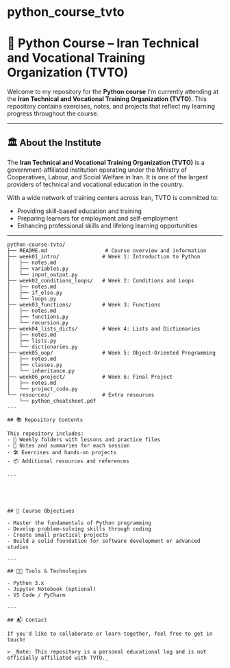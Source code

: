 # python_course_tvto
# 🐍 Python Course – Iran Technical and Vocational Training Organization (TVTO)

Welcome to my repository for the **Python course** I'm currently attending at the **Iran Technical and Vocational Training Organization (TVTO)**. This repository contains exercises, notes, and projects that reflect my learning progress throughout the course.

---

## 🏛️ About the Institute

The **Iran Technical and Vocational Training Organization (TVTO)** is a government-affiliated institution operating under the Ministry of Cooperatives, Labour, and Social Welfare in Iran. It is one of the largest providers of technical and vocational education in the country.

With a wide network of training centers across Iran, TVTO is committed to:
- Providing skill-based education and training  
- Preparing learners for employment and self-employment  
- Enhancing professional skills and lifelong learning opportunities

---

```plaintext
python-course-tvto/
├── README.md                   # Course overview and information
├── week01_intro/              # Week 1: Introduction to Python
│   ├── notes.md
│   ├── variables.py
│   └── input_output.py
├── week02_conditions_loops/   # Week 2: Conditions and Loops
│   ├── notes.md
│   ├── if_else.py
│   └── loops.py
├── week03_functions/          # Week 3: Functions
│   ├── notes.md
│   ├── functions.py
│   └── recursion.py
├── week04_lists_dicts/        # Week 4: Lists and Dictionaries
│   ├── notes.md
│   ├── lists.py
│   └── dictionaries.py
├── week05_oop/                # Week 5: Object-Oriented Programming
│   ├── notes.md
│   ├── classes.py
│   └── inheritance.py
├── week06_project/            # Week 6: Final Project
│   ├── notes.md
│   └── project_code.py
└── resources/                 # Extra resources
    └── python_cheatsheet.pdf
---

## 📚 Repository Contents

This repository includes:
- 📅 Weekly folders with lessons and practice files  
- 🧠 Notes and summaries for each session  
- 🛠️ Exercises and hands-on projects  
- 📦 Additional resources and references

---





## 🎯 Course Objectives

- Master the fundamentals of Python programming  
- Develop problem-solving skills through coding  
- Create small practical projects  
- Build a solid foundation for software development or advanced studies

---

## 🧑‍💻 Tools & Technologies

- Python 3.x  
- Jupyter Notebook (optional)  
- VS Code / PyCharm  

---

## 📬 Contact

If you'd like to collaborate or learn together, feel free to get in touch!

> _Note: This repository is a personal educational log and is not officially affiliated with TVTO._

